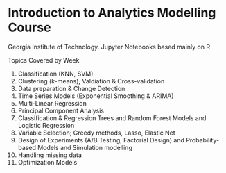 # Introduction to Analytics Modelling Course
Georgia Institute of Technology. 
Jupyter Notebooks based mainly on R

Topics Covered by Week
1. Classification (KNN, SVM)
2. Clustering (k-means), Valdiation & Cross-validation
3. Data preparation & Change Detection
4. Time Series Models (Exponential Smoothing & ARIMA)
5. Multi-Linear Regression
6. Principal Component Analysis
7. Classification & Regression Trees and Random Forest Models and Logistic Regression
8. Variable Selection; Greedy methods, Lasso, Elastic Net
9. Design of Experiments (A/B Testing, Factorial Design) and Probability-based Models and Simulation modelling
10. Handling missing data
12. Optimization Models 
